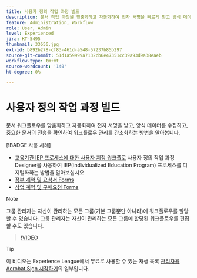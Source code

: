 ```yaml
---
title: 사용자 정의 작업 과정 빌드
description: 문서 작업 과정을 맞춤화하고 자동화하여 전자 서명을 빠르게 받고 양식 데이터를 수집하는 방법을 알아봅니다
feature: Administration, Workflow
role: User, Admin
level: Experienced
jira: KT-5495
thumbnail: 33656.jpg
exl-id: b892b278-cf83-461d-a548-57237b85b297
source-git-commit: 51d1a59999a7132cb6e47351cc39a93d9a38eaeb
workflow-type: tm+mt
source-wordcount: '140'
ht-degree: 0%

---
```


# 사용자 정의 작업 과정 빌드

문서 워크플로우를 맞춤화하고 자동화하여 전자 서명을 받고, 양식 데이터를 수집하고, 중요한 문서의 전송을 확인하여 워크플로우 관리를 간소화하는 방법을 알아봅니다.

[!BADGE 사용 사례]

* [교육기관 IEP 프로세스에 대한 사용자 지정 워크플로](https://experienceleague.adobe.com/docs/document-cloud-learn/sign-learning-hub/expand/recipes/edu/usecase-edu-iep.html?lang=ko)
사용자 정의 작업 과정 Designer을 사용하여 IEP(Individualized Education Program) 프로세스를 디지털화하는 방법을 알아보십시오
* [정부 계약 및 요청서 Forms](https://experienceleague.adobe.com/docs/document-cloud-learn/sign-learning-hub/expand/recipes/gov/usecasegovcontracts.html?lang=ko)
* [상업 계약 및 구매요청 Forms](https://experienceleague.adobe.com/docs/document-cloud-learn/sign-learning-hub/expand/recipes/com/usecasecomcontracts.html?lang=ko)

>[!NOTE]
>
>그룹 관리자는 자신이 관리하는 모든 그룹(기본 그룹뿐만 아니라)에 워크플로우를 할당할 수 있습니다. 그룹 관리자는 자신이 관리하는 모든 그룹에 할당된 워크플로우를 편집할 수도 있습니다.

>[!VIDEO](https://video.tv.adobe.com/v/3412786?quality=12&learn=on&hidetitle=true&captions=kor)

>[!TIP]
>
>이 비디오는 Experience League에서 무료로 사용할 수 있는 재생 목록 [관리자용 Acrobat Sign 시작하기](https://experienceleague.adobe.com/ko/playlists/acrobat-sign-get-started-administrators)의 일부입니다.
